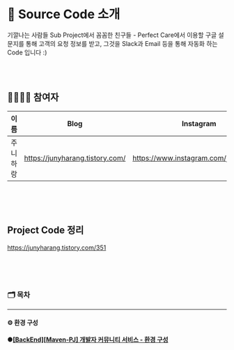 # 🚀 Source Code 소개

기깔나는 사람들 Sub Project에서 꼼꼼한 친구들 - Perfect Care에서 이용할
구글 설문지를 통해 고객의 요청 정보를 받고, 그것을 Slack과 Email 등을 통해 자동화 하는 Code 입니다 :)

<br><br>

## 👨‍👨‍👧‍👧 참여자

| 이름     | Blog                            | Instagram                             |
| ---------- | --------------------------------- | --------------------------------------- |
| 주니하랑 | https://junyharang.tistory.com/ | https://www.instagram.com/junyharang/ |

<br><br><br>

## Project Code 정리

https://junyharang.tistory.com/351

<br><br><br>

### 🗂 목차

---

#### ⚙️ 환경 구성

**●[\[BackEnd\]\[Maven-PJ\] 개발자 커뮤니티 서비스 - 환경 구성](https://junyharang.tistory.com/209)**
<br><br>